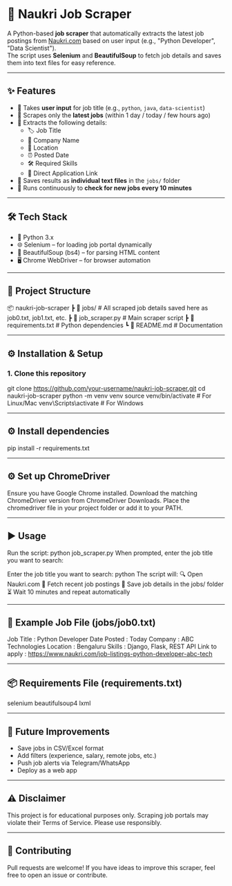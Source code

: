 # 🔎 Naukri Job Scraper  

A Python-based **job scraper** that automatically extracts the latest job postings from [Naukri.com](https://www.naukri.com) based on user input (e.g., "Python Developer", "Data Scientist").  
The script uses **Selenium** and **BeautifulSoup** to fetch job details and saves them into text files for easy reference.  

---

## ✨ Features
- 🔹 Takes **user input** for job title (e.g., `python`, `java`, `data-scientist`)  
- 🔹 Scrapes only the **latest jobs** (within 1 day / today / few hours ago)  
- 🔹 Extracts the following details:
  - 🏷️ Job Title  
  - 🏢 Company Name  
  - 📍 Location  
  - ⏰ Posted Date  
  - 🛠️ Required Skills  
  - 🔗 Direct Application Link  
- 🔹 Saves results as **individual text files** in the `jobs/` folder  
- 🔹 Runs continuously to **check for new jobs every 10 minutes**  

---

## 🛠️ Tech Stack
- 🐍 Python 3.x  
- 🌐 Selenium – for loading job portal dynamically  
- 🍜 BeautifulSoup (bs4) – for parsing HTML content  
- 🖥️ Chrome WebDriver – for browser automation  

---

## 📂 Project Structure
📦 naukri-job-scraper
┣ 📂 jobs/ # All scraped job details saved here as job0.txt, job1.txt, etc.
┣ 📜 job_scraper.py # Main scraper script
┣ 📜 requirements.txt # Python dependencies
┗ 📜 README.md # Documentation

---

## ⚙️ Installation & Setup

### 1. Clone this repository
git clone https://github.com/your-username/naukri-job-scraper.git
cd naukri-job-scraper
python -m venv venv
source venv/bin/activate   # For Linux/Mac
venv\Scripts\activate      # For Windows

---

## ⚙️ Install dependencies
pip install -r requirements.txt

---

## ⚙️ Set up ChromeDriver
Ensure you have Google Chrome installed.
Download the matching ChromeDriver version from ChromeDriver Downloads.
Place the chromedriver file in your project folder or add it to your PATH.

---

## ▶️ Usage
Run the script:
python job_scraper.py
When prompted, enter the job title you want to search:

Enter the job title you want to search: python
The script will:
🔍 Open Naukri.com
📄 Fetch recent job postings
💾 Save job details in the jobs/ folder
⏳ Wait 10 minutes and repeat automatically

---

## 📄 Example Job File (jobs/job0.txt)
Job Title     : Python Developer
Date Posted   : Today
Company       : ABC Technologies
Location      : Bengaluru
Skills        : Django, Flask, REST API
Link to apply : https://www.naukri.com/job-listings-python-developer-abc-tech

---

## 📦 Requirements File (requirements.txt)
selenium
beautifulsoup4
lxml

---

## 🚀 Future Improvements
- Save jobs in CSV/Excel format
- Add filters (experience, salary, remote jobs, etc.)
- Push job alerts via Telegram/WhatsApp
- Deploy as a web app

---

## ⚠️ Disclaimer
This project is for educational purposes only.
Scraping job portals may violate their Terms of Service. Please use responsibly.

---

## 🤝 Contributing
Pull requests are welcome!
If you have ideas to improve this scraper, feel free to open an issue or contribute.
